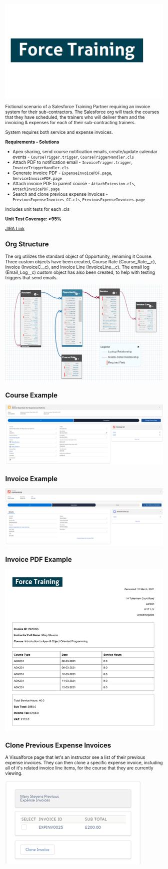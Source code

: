 ![ForceTraining.png](docs/ForceTraining.png)

Fictional scenario of a Salesforce Training Partner requiring an invoice system for their sub-contractors. The Salesforce org will track the courses that they have scheduled, the trainers who will deliver them and the invoicing & expenses for each of their sub-contracting trainers.

System requires both service and expense invoices.

**Requirements - Solutions**
* Apex sharing, send course notification emails, create/update calendar events - ```CourseTrigger.trigger```, ```CourseTriggerHandler.cls```
* Attach PDF to notification email - ```InvoiceTrigger.trigger```, ```InvoiceTriggerHandler.cls```
* Generate invoice PDF - ```ExpenseInvoicePDF.page```, ```ServiceInvoicePDF.page```
* Attach invoice PDF to parent course - ```AttachExtension.cls```, ```AttachInvoicePDF.page```
* Search and clone previous expense invoices - ```PreviousExpenseInvoices_CC.cls```, ```PreviousExpenseInvoices.page```

Includes unit tests for each .cls  

**Unit Test Coverage: >95%**


[JIRA Link](https://towen.atlassian.net/jira/software/c/projects/FT/boards)



## Org Structure  

The org utilizes the standard object of Opportunity, renaming it Course. Three custom objects have been created, Course Rate (Course_Rate__c), Invoice (InvoiceC__c), and Invoice Line (InvoiceLine__c). The email log (Email_Log__c) custom object has also been created, to help with testing triggers that send emails.

![Schema.png](docs/Schema.png)

## Course Example

![ExampleCourse.png](docs/ExampleCourse.png)

## Invoice Example

![ExampleInvoice.png](docs/ExampleInvoice.png)

## Invoice PDF Example

![ExamplePDF.png](docs/ExamplePDF.png)

## Clone Previous Expense Invoices

A Visualforce page that let's an instructor see a list of their previous expense invoices. They can then clone a specific expense invoice, including all of it's related invoice line items, for the course that they are currently viewing.

![CloneExpense.png](docs/CloneExpense.png)
